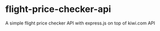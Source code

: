 # flight-price-checker-api
A simple flight price checker API with express.js on top of kiwi.com API
